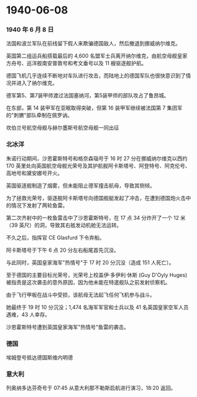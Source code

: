 # 1940-06-08

### 1940 年 6 月 8 日

法国和波兰军队在前线留下假人来欺骗德国敌人，然后撤退到挪威纳尔维克。

英国第二组运兵船搭载最后的 4,600
名盟军士兵离开纳尔维克，由航空母舰皇家方舟号、巡洋舰南安普敦号和考文垂号以及
11 艘驱逐舰护航。

德国飞机几乎连续不断地对车队进行攻击，而陆地上的德国军队也很快意识到了情况并进入了纳尔维克。

德军第5、第7装甲师渡过法国塞纳河，第5装甲师的部队攻占了鲁昂城。

在东部，第 14 装甲军在亚眠取得突破，但第 16 装甲军继续被法国第 7
集团军的"刺猬"部队牵制在佩罗讷。

坎伯兰号航空母舰与赫尔墨斯号航空母舰一同出征

### 北冰洋

朱诺行动期间，沙恩霍斯特号和格奈森瑙号于 16 时 27 分在挪威纳尔维克以西约
170
英里处向英国航空母舰光荣号及其护航舰阿卡斯塔号、阿登特号、阿克伦号、高地号和黛安娜号开火。

英国驱逐舰制造了烟雾，但未能阻止德军撞击航母，导致其侧倾。

为了拯救光荣号，驱逐舰阿卡斯塔号向德国舰艇发起了冲击，在遭到德国炮火击中的情况下发射了两轮鱼雷。

第二次齐射中的一枚鱼雷击中了沙恩霍斯特号，在 17 点 34 分炸开了一个 12
米（39 英尺）的洞，导致其右舷发动机舱无法运转。

不久之后，指挥官 CE Glasfurd 下令弃船。

阿卡斯塔号于下午 6 点 20 分左右船尾首先沉没。

与此同时，英国皇家海军"热情号"于 17 时 20 分沉没（造成 151 人死亡）。

至于德国的主要目标光荣号，光荣号上校盖伊·多伊利·休斯 (Guy D\'Oyly Huges)
被指责是这次袭击的意外原因，因为他未能在特遣舰队之前发射侦察机。

由于飞行甲板在战斗中受损，该航母无法起飞任何飞机参与战斗。

她最终于 19 时 10 分沉没；1,474 名海军军官和士兵以及 41
名英国皇家空军人员遇难，43 人幸存。

沙恩霍斯特号遭到英国皇家海军"热情号"鱼雷的袭击。

### 德国

埃姆登号抵达德国斯维内明德

### 意大利

列奥纳多达芬奇号于 07:45 从意大利那不勒斯启航进行演习，18:20 返回。